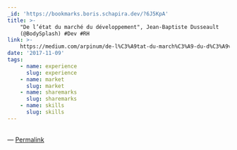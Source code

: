 ```yaml
---
_id: 'https://bookmarks.boris.schapira.dev/?6J5KpA'
title: >-
    "De l’état du marché du développement", Jean-Baptiste Dusseault
    (@BodySplash) #Dev #RH
link: >-
    https://medium.com/arpinum/de-l%C3%A9tat-du-march%C3%A9-du-d%C3%A9veloppement-4187836015a5
date: '2017-11-09'
tags:
    - name: experience
      slug: experience
    - name: market
      slug: market
    - name: sharemarks
      slug: sharemarks
    - name: skills
      slug: skills
---
```


<br>&#8212;
<a href="https://bookmarks.boris.schapira.dev/?6J5KpA" title="Permalink">Permalink</a>
